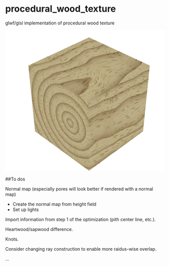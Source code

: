 # procedural_wood_texture
glwf/glsl implementation of procedural wood texture

![Alt text](./example_output.png)


##To dos

Normal map (especially pores will look better if rendered with a normal map)
- Create the normal map from height field
- Set up lights 

Import information from step 1 of the optimization (pith center line, etc.).

Heartwood/sapwood difference.

Knots.

Consider changing ray construction to enable more raidus-wise overlap.

...


